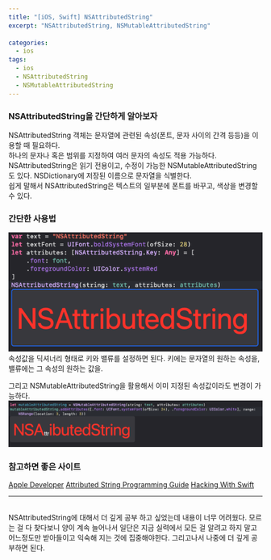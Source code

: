 ```yaml
---
title: "[iOS, Swift] NSAttributedString"
excerpt: "NSAttributedString, NSMutableAttributedString"

categories:
  - ios
tags:
  - ios
  - NSAttributedString
  - NSMutableAttributedString
---
```


### NSAttributedString을 간단하게 알아보자
NSAttributedString 객체는 문자열에 관련된 속성(폰트, 문자 사이의 간격 등등)을 이용할 때 필요하다.  
하나의 문자나 혹은 범위를 지정하여 여러 문자의 속성도 적용 가능하다. NSAttributedString은 읽기 전용이고, 수정이 가능한 NSMutableAttributedString도 있다. NSDictionary에 저장된 이름으로 문자열을 식별한다.
<br> 
쉽게 말해서 NSAttributedString은 텍스트의 일부분에 폰트를 바꾸고, 색상을 변경할 수 있다.
<br>
### 간단한 사용법

<img src="/assets/images/nsAttributedString/01.png">
<br>
속성값을 딕셔너리 형태로 키와 밸류를 설정하면 된다. 키에는 문자열의 원하는 속성을, 밸류에는 그 속성의 원하는 값을. 

그리고 NSMutableAttributedString을 활용해서 이미 지정된 속성값이라도 변경이 가능하다.
<img src="/assets/images/nsAttributedString/02.png">
<br>
### 참고하면 좋은 사이트
[Apple Developer](https://developer.apple.com/documentation/foundation/nsattributedstring)
[Attributed String Programming Guide](https://developer.apple.com/library/archive/documentation/Cocoa/Conceptual/AttributedStrings/AttributedStrings.html#//apple_ref/doc/uid/10000036-BBCCGDBG)
[Hacking With Swift](https://www.hackingwithswift.com/articles/113/nsattributedstring-by-example)
***
<br>
NSAttributedString에 대해서 더 깊게 공부 하고 싶었는데 내용이 너무 어려웠다. 모르는 걸 다 찾다보니 양이 계속 늘어나서 일단은 지금 실력에서 모든 걸 알려고 하지 말고 어느정도만 받아들이고 익숙해 지는 것에 집중해야한다. 그리고나서 나중에 더 깊게 공부하면 된다.
